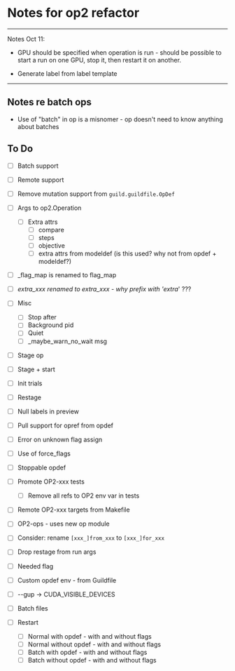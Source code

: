 # Notes for op2 refactor

-------------------

Notes Oct 11:

- GPU should be specified when operation is run - should be possible
  to start a run on one GPU, stop it, then restart it on another.

- Generate label from label template

-------------------

## Notes re batch ops

- Use of "batch" in op is a misnomer - op doesn't need to know
  anything about batches

## To Do

- [ ] Batch support
- [ ] Remote support
- [ ] Remove mutation support from `guild.guildfile.OpDef`

- [ ] Args to op2.Operation
  - [ ] Extra attrs
    - [ ] compare
    - [ ] steps
    - [ ] objective
    - [ ] extra attrs from modeldef (is this used? why not from opdef + modeldef?)

- [ ] _flag_map is renamed to flag_map
- [ ] _extra_xxx renamed to extra_xxx - why prefix with 'extra_' ???

- [ ] Misc
  - [ ] Stop after
  - [ ] Background pid
  - [ ] Quiet
  - [ ] _maybe_warn_no_wait msg

- [ ] Stage op
- [ ] Stage + start
- [ ] Init trials
- [ ] Restage

- [ ] Null labels in preview

- [ ] Pull support for opref from opdef

- [ ] Error on unknown flag assign
- [ ] Use of force_flags

- [ ] Stoppable opdef

- [ ] Promote OP2-xxx tests
  - [ ] Remove all refs to OP2 env var in tests

- [ ] Remote OP2-xxx targets from Makefile

- [ ] OP2-ops - uses new op module

- [ ] Consider: rename `[xxx_]from_xxx` to `[xxx_]for_xxx`

- [ ] Drop restage from run args

- [ ] Needed flag

- [ ] Custom opdef env - from Guildfile

- [ ] --gup -> CUDA_VISIBLE_DEVICES

- [ ] Batch files

- [ ] Restart
  - [ ] Normal with opdef - with and without flags
  - [ ] Normal without opdef - with and without flags
  - [ ] Batch with opdef - with and without flags
  - [ ] Batch without opdef - with and without flags
